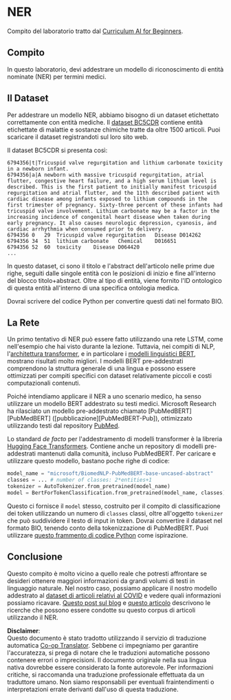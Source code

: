<!--
CO_OP_TRANSLATOR_METADATA:
{
  "original_hash": "032bda5068f543d6c1fcb30c34231461",
  "translation_date": "2025-08-26T06:58:41+00:00",
  "source_file": "lessons/5-NLP/19-NER/lab/README.md",
  "language_code": "it"
}
-->
# NER

Compito del laboratorio tratto dal [Curriculum AI for Beginners](https://github.com/microsoft/ai-for-beginners).

## Compito

In questo laboratorio, devi addestrare un modello di riconoscimento di entità nominate (NER) per termini medici.

## Il Dataset

Per addestrare un modello NER, abbiamo bisogno di un dataset etichettato correttamente con entità mediche. Il [dataset BC5CDR](https://biocreative.bioinformatics.udel.edu/tasks/biocreative-v/track-3-cdr/) contiene entità etichettate di malattie e sostanze chimiche tratte da oltre 1500 articoli. Puoi scaricare il dataset registrandoti sul loro sito web.

Il dataset BC5CDR si presenta così:

```
6794356|t|Tricuspid valve regurgitation and lithium carbonate toxicity in a newborn infant.
6794356|a|A newborn with massive tricuspid regurgitation, atrial flutter, congestive heart failure, and a high serum lithium level is described. This is the first patient to initially manifest tricuspid regurgitation and atrial flutter, and the 11th described patient with cardiac disease among infants exposed to lithium compounds in the first trimester of pregnancy. Sixty-three percent of these infants had tricuspid valve involvement. Lithium carbonate may be a factor in the increasing incidence of congenital heart disease when taken during early pregnancy. It also causes neurologic depression, cyanosis, and cardiac arrhythmia when consumed prior to delivery.
6794356	0	29	Tricuspid valve regurgitation	Disease	D014262
6794356	34	51	lithium carbonate	Chemical	D016651
6794356	52	60	toxicity	Disease	D064420
...
```

In questo dataset, ci sono il titolo e l'abstract dell'articolo nelle prime due righe, seguiti dalle singole entità con le posizioni di inizio e fine all'interno del blocco titolo+abstract. Oltre al tipo di entità, viene fornito l'ID ontologico di questa entità all'interno di una specifica ontologia medica.

Dovrai scrivere del codice Python per convertire questi dati nel formato BIO.

## La Rete

Un primo tentativo di NER può essere fatto utilizzando una rete LSTM, come nell'esempio che hai visto durante la lezione. Tuttavia, nei compiti di NLP, l'[architettura transformer](https://en.wikipedia.org/wiki/Transformer_(machine_learning_model)), e in particolare i [modelli linguistici BERT](https://en.wikipedia.org/wiki/BERT_(language_model)), mostrano risultati molto migliori. I modelli BERT pre-addestrati comprendono la struttura generale di una lingua e possono essere ottimizzati per compiti specifici con dataset relativamente piccoli e costi computazionali contenuti.

Poiché intendiamo applicare il NER a uno scenario medico, ha senso utilizzare un modello BERT addestrato su testi medici. Microsoft Research ha rilasciato un modello pre-addestrato chiamato [PubMedBERT][PubMedBERT] ([pubblicazione][PubMedBERT-Pub]), ottimizzato utilizzando testi dal repository [PubMed](https://pubmed.ncbi.nlm.nih.gov/).

Lo standard *de facto* per l'addestramento di modelli transformer è la libreria [Hugging Face Transformers](https://huggingface.co/). Contiene anche un repository di modelli pre-addestrati mantenuti dalla comunità, incluso PubMedBERT. Per caricare e utilizzare questo modello, bastano poche righe di codice:

```python
model_name = "microsoft/BiomedNLP-PubMedBERT-base-uncased-abstract"
classes = ... # number of classes: 2*entities+1
tokenizer = AutoTokenizer.from_pretrained(model_name)
model = BertForTokenClassification.from_pretrained(model_name, classes)
```

Questo ci fornisce il `model` stesso, costruito per il compito di classificazione dei token utilizzando un numero di `classes` classi, oltre all'oggetto `tokenizer` che può suddividere il testo di input in token. Dovrai convertire il dataset nel formato BIO, tenendo conto della tokenizzazione di PubMedBERT. Puoi utilizzare [questo frammento di codice Python](https://gist.github.com/shwars/580b55684be3328eb39ecf01b9cbbd88) come ispirazione.

## Conclusione

Questo compito è molto vicino a quello reale che potresti affrontare se desideri ottenere maggiori informazioni da grandi volumi di testi in linguaggio naturale. Nel nostro caso, possiamo applicare il nostro modello addestrato al [dataset di articoli relativi al COVID](https://www.kaggle.com/allen-institute-for-ai/CORD-19-research-challenge) e vedere quali informazioni possiamo ricavare. [Questo post sul blog](https://soshnikov.com/science/analyzing-medical-papers-with-azure-and-text-analytics-for-health/) e [questo articolo](https://www.mdpi.com/2504-2289/6/1/4) descrivono le ricerche che possono essere condotte su questo corpus di articoli utilizzando il NER.

**Disclaimer**:  
Questo documento è stato tradotto utilizzando il servizio di traduzione automatica [Co-op Translator](https://github.com/Azure/co-op-translator). Sebbene ci impegniamo per garantire l'accuratezza, si prega di notare che le traduzioni automatiche possono contenere errori o imprecisioni. Il documento originale nella sua lingua nativa dovrebbe essere considerato la fonte autorevole. Per informazioni critiche, si raccomanda una traduzione professionale effettuata da un traduttore umano. Non siamo responsabili per eventuali fraintendimenti o interpretazioni errate derivanti dall'uso di questa traduzione.